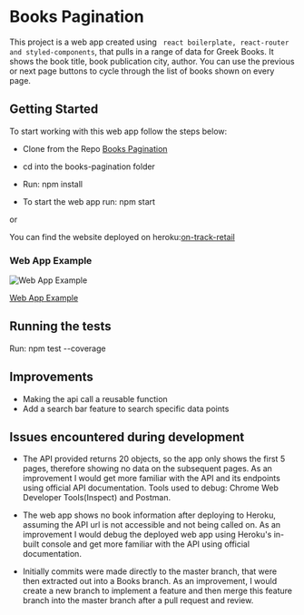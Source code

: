 
# Books Pagination

This project is a web app created using  ``` react boilerplate, react-router and styled-components```, that pulls in a range of data for Greek Books. It shows the book title, book publication city, author. You can use the previous or next page buttons to cycle through the list of books shown on every page.  

## Getting Started

To start working with this web app follow the steps below:

-   Clone from the Repo [Books Pagination](https://github.com/SHUBV92/paginated-book) 

-   cd into the books-pagination folder 

-   Run: npm install

-   To start the web app run: npm start

or 

You can find the website deployed on heroku:[on-track-retail](https://on-track-retail.herokuapp.com/?page=1)

### Web App Example

![Web App Example](https://github.com/SHUBV92/paginated-book/blob/books/src/assets/Screenshot.png)

[Web App Example](https://github.com/SHUBV92/paginated-book/blob/master/src/assets/Screenshot.png)

## Running the tests

Run: npm test --coverage 

## Improvements
-   Making the api call a reusable function
-   Add a search bar feature to search specific data points

## Issues encountered during development
-   The API provided returns 20 objects, so the app only shows the first 5 pages, therefore showing no data on the subsequent pages. 
As an improvement I would get more familiar with the API and its endpoints using official API documentation.
Tools used to debug: Chrome Web Developer Tools(Inspect) and Postman.

-   The web app shows no book information after deploying to Heroku, assuming the API url is not accessible and not being called on.
As an improvement I would debug the deployed web app using Heroku's in-built console and get more familiar with the API using official documentation.

-   Initially commits were made directly to the master branch, that were then extracted out into a Books branch. As an improvement, I would create a new branch to implement a feature and then merge this feature branch into the master branch after a pull request and review.  




